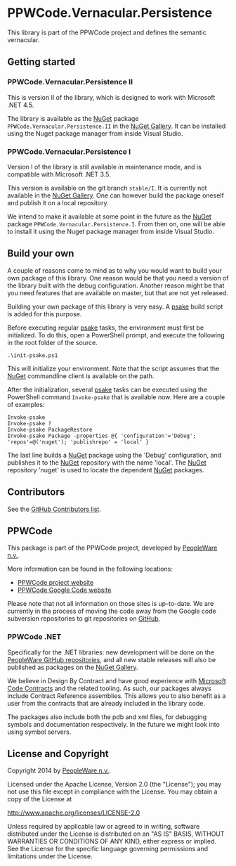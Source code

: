 # PPWCode.Vernacular.Persistence

This library is part of the PPWCode project and defines the semantic vernacular.


## Getting started

### PPWCode.Vernacular.Persistence II

This is version II of the library, which is designed to work with Microsoft .NET 4.5.

The library is available as the [NuGet] package `PPWCode.Vernacular.Persistence.II`
in the [NuGet Gallery].  It can be installed using the Nuget package manager from 
inside Visual Studio.


### PPWCode.Vernacular.Persistence I

Version I of the library is still available in maintenance mode, and is 
compatible with Microsoft .NET 3.5.

This version is available on the git branch `stable/I`. It is currently not available
in the [NuGet Gallery].  One can however build the package oneself and publish it
on a local repository.

We intend to make it available at some point in the future as the [NuGet] 
package `PPWCode.Vernacular.Persistence.I`.  From then on, one will be able to install
it using the Nuget package manager from inside Visual Studio.


## Build your own

A couple of reasons come to mind as to why you would want to build your own package of
this library. One reason would be that you need a version of the library built
with the debug configuration. Another reason might be that you need features
that are available on master, but that are not yet released.

Building your own package of this library is very easy.  A [psake] build script is
added for this purpose.

Before executing regular [psake] tasks, the environment must first be initialized.
To do this, open a PowerShell prompt, and execute the following in the root folder
of the source.

    .\init-psake.ps1

This will initialize your environment. Note that the script assumes that the
[NuGet] commandline client is available on the path.

After the initialization, several [psake] tasks can be executed using the
PowerShell command `Invoke-psake` that is available now. Here are a couple
of examples:

    Invoke-psake
    Invoke-psake ?
    Invoke-psake PackageRestore
    Invoke-psake Package -properties @{ 'configuration'='Debug'; 'repos'=@('nuget'); 'publishrepo' = 'local' }

The last line builds a [NuGet] package using the 'Debug' configuration, and publishes
it to the [NuGet] repository with the name 'local'. The [NuGet] repository 'nuget'
is used to locate the dependent [NuGet] packages.


## Contributors

See the [GitHub Contributors list].


## PPWCode

This package is part of the PPWCode project, developed by [PeopleWare n.v.].

More information can be found in the following locations:
* [PPWCode project website]
* [PPWCode Google Code website]

Please note that not all information on those sites is up-to-date. We are
currently in the process of moving the code away from the Google code
subversion repositories to git repositories on [GitHub].


### PPWCode .NET

Specifically for the .NET libraries: new development will be done on the
[PeopleWare GitHub repositories], and all new stable releases will also
be published as packages on the [NuGet Gallery].

We believe in Design By Contract and have good experience with
[Microsoft Code Contracts] and the related tooling.  As such, our packages
always include Contract Reference assemblies.  This allows you to also
benefit as a user from the contracts that are already included in the
library code.

The packages also include both the pdb and xml files, for debugging symbols
and documentation respectively.  In the future we might look into using
symbol servers.


## License and Copyright

Copyright 2014 by [PeopleWare n.v.].

Licensed under the Apache License, Version 2.0 (the "License");
you may not use this file except in compliance with the License.
You may obtain a copy of the License at

http://www.apache.org/licenses/LICENSE-2.0

Unless required by applicable law or agreed to in writing, software
distributed under the License is distributed on an "AS IS" BASIS,
WITHOUT WARRANTIES OR CONDITIONS OF ANY KIND, either express or implied.
See the License for the specific language governing permissions and
limitations under the License.



[PPWCode project website]: http://www.ppwcode.org
[PPWCode Google Code website]: http://ppwcode.googlecode.com

[PeopleWare n.v.]: http://www.peopleware.be/

[NuGet]: https://www.nuget.org/
[NuGet Gallery]: https://www.nuget.org/policies/About

[GitHub]: https://github.com
[PeopleWare GitHub repositories]: https://github.com/peopleware

[Microsoft Code Contracts]: http://research.microsoft.com/en-us/projects/contracts/

[psake]: https://github.com/psake/psake

[GitHub Contributors list]: https://github.com/peopleware/net-ppwcode-vernacular-persistence/graphs/contributors
